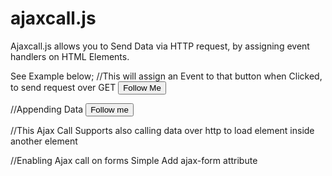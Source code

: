 # ajaxcall.js
Ajaxcall.js allows you to Send Data via HTTP request, by assigning event handlers on HTML Elements. 

See Example below;
//This will assign an Event to that button when Clicked, to send request over GET
<button ajax-url="/api/follow/member/1">Follow Me</button>

//Appending Data
<button ajax-url="/api/follow/" ajax-data='{"member":1, "user":"facebook"}' > Follow me</button>

//This Ajax Call Supports also calling data over http to load element inside another element
<code ajax-loader="/api/listOfUsers">
</code>

//Enabling Ajax call on forms
Simple Add ajax-form attribute
<form ajax-form="true">
  </form>

